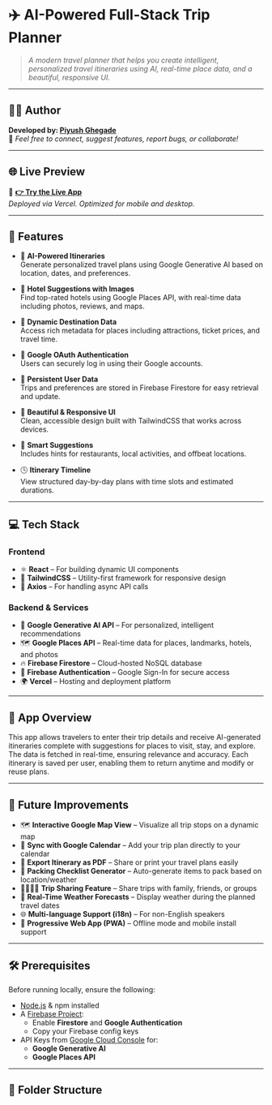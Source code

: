 # ✈️ AI-Powered Full-Stack Trip Planner

> _A modern travel planner that helps you create intelligent, personalized travel itineraries using AI, real-time place data, and a beautiful, responsive UI._

---

## 👨‍💻 Author

**Developed by: [Piyush Ghegade](https://github.com/PiyushGhegade)**  
💬 _Feel free to connect, suggest features, report bugs, or collaborate!_  

---

## 🌐 Live Preview

🔗 **[👉 Try the Live App](https://ai-trip-planner-barika.vercel.app/)**  
_Deployed via Vercel. Optimized for mobile and desktop._

---

## 🚀 Features

- 🤖 **AI-Powered Itineraries**  
  Generate personalized travel plans using Google Generative AI based on location, dates, and preferences.

- 🏨 **Hotel Suggestions with Images**  
  Find top-rated hotels using Google Places API, with real-time data including photos, reviews, and maps.

- 📍 **Dynamic Destination Data**  
  Access rich metadata for places including attractions, ticket prices, and travel time.

- 🔐 **Google OAuth Authentication**  
  Users can securely log in using their Google accounts.

- 💾 **Persistent User Data**  
  Trips and preferences are stored in Firebase Firestore for easy retrieval and update.

- 🎨 **Beautiful & Responsive UI**  
  Clean, accessible design built with TailwindCSS that works across devices.

- 🧠 **Smart Suggestions**  
  Includes hints for restaurants, local activities, and offbeat locations.

- 🕓 **Itinerary Timeline**  
  View structured day-by-day plans with time slots and estimated durations.

---

## 💻 Tech Stack

### Frontend
- ⚛️ **React** – For building dynamic UI components  
- 🎨 **TailwindCSS** – Utility-first framework for responsive design  
- 🔁 **Axios** – For handling async API calls

### Backend & Services
- 🧠 **Google Generative AI API** – For personalized, intelligent recommendations  
- 🗺️ **Google Places API** – Real-time data for places, landmarks, hotels, and photos  
- 🔥 **Firebase Firestore** – Cloud-hosted NoSQL database  
- 🔐 **Firebase Authentication** – Google Sign-In for secure access  
- 🌍 **Vercel** – Hosting and deployment platform  

---

## 🧭 App Overview

This app allows travelers to enter their trip details and receive AI-generated itineraries complete with suggestions for places to visit, stay, and explore. The data is fetched in real-time, ensuring relevance and accuracy. Each itinerary is saved per user, enabling them to return anytime and modify or reuse plans.

---

## 🔮 Future Improvements

- 🗺️ **Interactive Google Map View** – Visualize all trip stops on a dynamic map  
- 📆 **Sync with Google Calendar** – Add your trip plan directly to your calendar  
- 📄 **Export Itinerary as PDF** – Share or print your travel plans easily  
- 🧳 **Packing Checklist Generator** – Auto-generate items to pack based on location/weather  
- 👨‍👩‍👧‍👦 **Trip Sharing Feature** – Share trips with family, friends, or groups  
- 🔔 **Real-Time Weather Forecasts** – Display weather during the planned travel dates  
- 🌐 **Multi-language Support (i18n)** – For non-English speakers  
- 📱 **Progressive Web App (PWA)** – Offline mode and mobile install support

---

## 🛠️ Prerequisites

Before running locally, ensure the following:

- [Node.js](https://nodejs.org/) & npm installed
- A [Firebase Project](https://firebase.google.com/):  
  - Enable **Firestore** and **Google Authentication**
  - Copy your Firebase config keys
- API Keys from [Google Cloud Console](https://console.cloud.google.com/) for:
  - **Google Generative AI**
  - **Google Places API**

---

## 📁 Folder Structure

